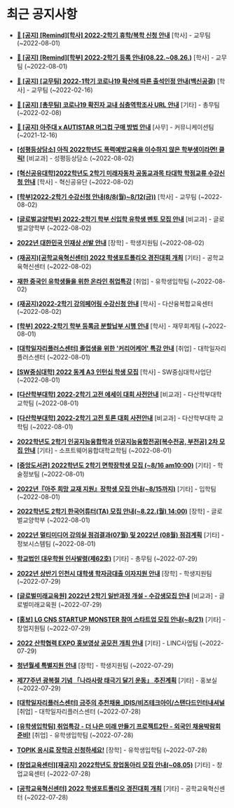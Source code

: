 # 최근 공지사항

* **[📌 [공지] [Remind][학사] 2022-2학기 휴학/복학 신청 안내](http://ajou.ac.kr/kr/ajou/notice.do?mode=view&amp;articleNo=202390&amp;article.offset=0&amp;articleLimit=30)**
 [학사] - 교무팀 (~2022-08-01)

* **[📌 [공지] [Remind][학부] 2022-2학기 등록 안내(08.22.~08.26.)](http://ajou.ac.kr/kr/ajou/notice.do?mode=view&amp;articleNo=202388&amp;article.offset=0&amp;articleLimit=30)**
 [학사] - 교무팀 (~2022-08-01)

* **[📌 [공지] [교무팀] 2022-1학기 코로나19 확산에 따른 출석인정 안내(백신공결)](http://ajou.ac.kr/kr/ajou/notice.do?mode=view&amp;articleNo=180913&amp;article.offset=0&amp;articleLimit=30)**
 [학사] - 교무팀 (~2022-02-16)

* **[📌 [공지] [총무팀] 코로나19 확진자 교내 심층역학조사 URL 안내](http://ajou.ac.kr/kr/ajou/notice.do?mode=view&amp;articleNo=180493&amp;article.offset=0&amp;articleLimit=30)**
 [기타] - 총무팀 (~2022-02-08)

* **[📌 [공지] 아주대 x AUTISTAR 머그컵 구매 방법 안내](http://ajou.ac.kr/kr/ajou/notice.do?mode=view&amp;articleNo=147976&amp;article.offset=0&amp;articleLimit=30)**
 [사무] - 커뮤니케이션팀 (~2021-12-16)

* **[[성평등상담소] 아직 2022학년도 폭력예방교육을 이수하지 않은 학부생이라면! 클릭!](http://ajou.ac.kr/kr/ajou/notice.do?mode=view&amp;articleNo=202444&amp;article.offset=0&amp;articleLimit=30)**
 [비교과] - 성평등상담소 (~2022-08-02)

* **[[혁신공유대학]2022학년도 2학기 미래자동차 공동교과목 타대학 학점교류 수강신청 안내](http://ajou.ac.kr/kr/ajou/notice.do?mode=view&amp;articleNo=202427&amp;article.offset=0&amp;articleLimit=30)**
 [학사] - 혁신공유단 (~2022-08-02)

* **[[학부]2022-2학기 수강신청 안내(8/8(월)~8/12(금))](http://ajou.ac.kr/kr/ajou/notice.do?mode=view&amp;articleNo=202426&amp;article.offset=0&amp;articleLimit=30)**
 [학사] - 교무팀 (~2022-08-02)

* **[[글로벌교양학부] 2022-2학기 학부 신입학 유학생 멘토 모집 안내](http://ajou.ac.kr/kr/ajou/notice.do?mode=view&amp;articleNo=202422&amp;article.offset=0&amp;articleLimit=30)**
 [비교과] - 글로벌교양학부 (~2022-08-02)

* **[2022년 대한민국 인재상 선발 안내](http://ajou.ac.kr/kr/ajou/notice.do?mode=view&amp;articleNo=202410&amp;article.offset=0&amp;articleLimit=30)**
 [장학] - 학생지원팀 (~2022-08-02)

* **[(재공지)[공학교육혁신센터] 2022 학생포트폴리오 경진대회 개최](http://ajou.ac.kr/kr/ajou/notice.do?mode=view&amp;articleNo=202408&amp;article.offset=0&amp;articleLimit=30)**
 [기타] - 공학교육혁신센터 (~2022-08-02)

* **[재한 중국인 유학생들을 위한 온라인 취업특강](http://ajou.ac.kr/kr/ajou/notice.do?mode=view&amp;articleNo=202407&amp;article.offset=0&amp;articleLimit=30)**
 [취업] - 유학생입학팀 (~2022-08-02)

* **[(재공지)2022-2학기 강의페어링 수강신청 안내](http://ajou.ac.kr/kr/ajou/notice.do?mode=view&amp;articleNo=202404&amp;article.offset=0&amp;articleLimit=30)**
 [학사] - 다산융복합교육센터 (~2022-08-02)

* **[[학부] 2022-2학기 학부 등록금 분할납부 시행 안내](http://ajou.ac.kr/kr/ajou/notice.do?mode=view&amp;articleNo=202397&amp;article.offset=0&amp;articleLimit=30)**
 [학사] - 재무회계팀 (~2022-08-01)

* **[[대학일자리플러스센터] 졸업생을 위한 &#x27;커리어케어&#x27; 특강 안내](http://ajou.ac.kr/kr/ajou/notice.do?mode=view&amp;articleNo=202395&amp;article.offset=0&amp;articleLimit=30)**
 [취업] - 대학일자리플러스센터 (~2022-08-01)

* **[[SW중심대학] 2022 동계 A3 인턴십 학생 모집](http://ajou.ac.kr/kr/ajou/notice.do?mode=view&amp;articleNo=202387&amp;article.offset=0&amp;articleLimit=30)**
 [학사] - SW중심대학사업단 (~2022-08-01)

* **[[다산학부대학] 2022-2학기 고전 에세이 대회 사전안내](http://ajou.ac.kr/kr/ajou/notice.do?mode=view&amp;articleNo=202384&amp;article.offset=0&amp;articleLimit=30)**
 [비교과] - 다산학부대학 교학팀 (~2022-08-01)

* **[[다산학부대학] 2022-2학기 고전 토론 대회 사전안내](http://ajou.ac.kr/kr/ajou/notice.do?mode=view&amp;articleNo=202383&amp;article.offset=0&amp;articleLimit=30)**
 [비교과] - 다산학부대학 교학팀 (~2022-08-01)

* **[2022학년도 2학기 인공지능융합학과 인공지능융합전공[복수전공, 부전공] 2차 모집 안내](http://ajou.ac.kr/kr/ajou/notice.do?mode=view&amp;articleNo=202382&amp;article.offset=0&amp;articleLimit=30)**
 [기타] - 소프트웨어융합대학교학팀 (~2022-08-01)

* **[[중앙도서관] 2022학년도 2학기 면학장학생 모집 (~8/16 am10:00)](http://ajou.ac.kr/kr/ajou/notice.do?mode=view&amp;articleNo=202381&amp;article.offset=0&amp;articleLimit=30)**
 [기타] - 학술정보팀 (~2022-08-01)

* **[2022년『아주 희망 교재 지원』장학생 모집 안내(~8/15까지)](http://ajou.ac.kr/kr/ajou/notice.do?mode=view&amp;articleNo=202379&amp;article.offset=0&amp;articleLimit=30)**
 [기타] - 입학팀 (~2022-08-01)

* **[2022학년도 2학기 한국어튜터(TA) 모집 안내(~8.22.(월) 14:00)](http://ajou.ac.kr/kr/ajou/notice.do?mode=view&amp;articleNo=202376&amp;article.offset=0&amp;articleLimit=30)**
 [장학] - 글로벌교양학부 (~2022-08-01)

* **[2022년 멀티미디어 강의실 점검결과(07월) 및 2022년 (08월) 점검계획](http://ajou.ac.kr/kr/ajou/notice.do?mode=view&amp;articleNo=202374&amp;article.offset=0&amp;articleLimit=30)**
 [기타] - 정보시스템팀 (~2022-08-01)

* **[학교법인 대우학원 인사발령(제62호)](http://ajou.ac.kr/kr/ajou/notice.do?mode=view&amp;articleNo=202370&amp;article.offset=0&amp;articleLimit=30)**
 [기타] - 총무팀 (~2022-07-29)

* **[2022년 상반기 인천시 대학생 학자금대출 이자지원 안내](http://ajou.ac.kr/kr/ajou/notice.do?mode=view&amp;articleNo=202367&amp;article.offset=0&amp;articleLimit=30)**
 [장학] - 학생지원팀 (~2022-07-29)

* **[[글로벌미래교육원] 2022년 2학기 일반과정 개설 - 수강생모집 안내](http://ajou.ac.kr/kr/ajou/notice.do?mode=view&amp;articleNo=202365&amp;article.offset=0&amp;articleLimit=30)**
 [비교과] - 글로벌미래교육원 (~2022-07-29)

* **[[홍보] LG CNS STARTUP MONSTER 참여 스타트업 모집 안내(~8/21)](http://ajou.ac.kr/kr/ajou/notice.do?mode=view&amp;articleNo=202361&amp;article.offset=0&amp;articleLimit=30)**
 [기타] - 창업지원팀 (~2022-07-29)

* **[2022 산학협력 EXPO 홍보영상 공모전 개최 안내](http://ajou.ac.kr/kr/ajou/notice.do?mode=view&amp;articleNo=202350&amp;article.offset=0&amp;articleLimit=30)**
 [기타] - LINC사업팀 (~2022-07-29)

* **[청년월세 특별지원 안내](http://ajou.ac.kr/kr/ajou/notice.do?mode=view&amp;articleNo=202349&amp;article.offset=0&amp;articleLimit=30)**
 [장학] - 학생지원팀 (~2022-07-29)

* **[제77주년 광복절 기념 「나라사랑 태극기 달기 운동」 추진계획](http://ajou.ac.kr/kr/ajou/notice.do?mode=view&amp;articleNo=202347&amp;article.offset=0&amp;articleLimit=30)**
 [기타] - 홍보실 (~2022-07-29)

* **[[대학일자리플러스센터] 금주의 추천채용_IDIS/비즈테크아이/스탠다드인터내셔널](http://ajou.ac.kr/kr/ajou/notice.do?mode=view&amp;articleNo=202339&amp;article.offset=0&amp;articleLimit=30)**
 [취업] - 대학일자리플러스센터 (~2022-07-28)

* **[[유학생입학팀] 취업특강 - 더 나은 미래 만들기 프로젝트2탄 - 외국인 채용박람회 준비!](http://ajou.ac.kr/kr/ajou/notice.do?mode=view&amp;articleNo=202332&amp;article.offset=0&amp;articleLimit=30)**
 [취업] - 유학생입학팀 (~2022-07-28)

* **[TOPIK 응시료 장학금 신청하세요!](http://ajou.ac.kr/kr/ajou/notice.do?mode=view&amp;articleNo=202328&amp;article.offset=0&amp;articleLimit=30)**
 [장학] - 유학생입학팀 (~2022-07-28)

* **[[창업교육센터][재공지] 2022학년도 창업동아리 모집 안내(~08.05)](http://ajou.ac.kr/kr/ajou/notice.do?mode=view&amp;articleNo=202319&amp;article.offset=0&amp;articleLimit=30)**
 [기타] - 창업교육센터 (~2022-07-28)

* **[[공학교육혁신센터] 2022 학생포트폴리오 경진대회 개최](http://ajou.ac.kr/kr/ajou/notice.do?mode=view&amp;articleNo=202312&amp;article.offset=0&amp;articleLimit=30)**
 [기타] - 공학교육혁신센터 (~2022-07-28)
